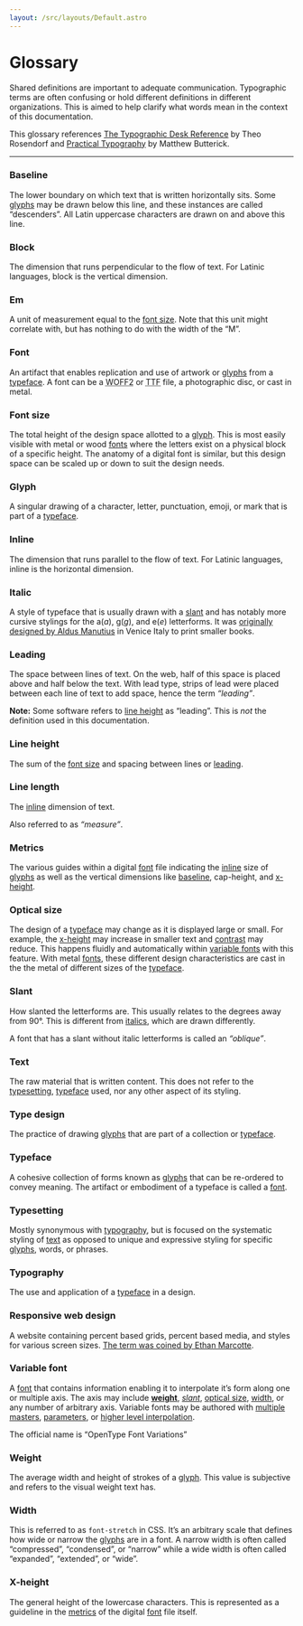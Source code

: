 ```yaml
---
layout: /src/layouts/Default.astro
---
```


# Glossary

Shared definitions are important to adequate communication. Typographic terms are often confusing or hold different definitions in different organizations. This is aimed to help clarify what words mean in the context of this documentation.

This glossary references [The Typographic Desk Reference](https://typedeskref.com/) by Theo Rosendorf and [Practical Typography](https://practicaltypography.com/) by Matthew Butterick.

---

### Baseline

The lower boundary on which text that is written horizontally sits. Some [glyphs](#glyph) may be drawn below this line, and these instances are called “descenders”. All Latin uppercase characters are drawn on and above this line.

### Block

The dimension that runs perpendicular to the flow of text. For Latinic languages, block is the vertical dimension.

### Em

A unit of measurement equal to the [font size](#font-size). Note that this unit might correlate with, but has nothing to do with the width of the “M”.

### Font

An artifact that enables replication and use of artwork or [glyphs](#glyph) from a [typeface](#typeface). A font can be a <abbr title="Web Open Font Format 2">WOFF2</abbr> or <abbr title="True Type Font">TTF</abbr> file, a photographic disc, or cast in metal.

### Font size

The total height of the design space allotted to a [glyph](#glyph). This is most easily visible with metal or wood [fonts](#font) where the letters exist on a physical block of a specific height. The anatomy of a digital font is similar, but this design space can be scaled up or down to suit the design needs.

### Glyph

A singular drawing of a character, letter, punctuation, emoji, or mark that is part of a [typeface](#typeface).

### Inline

The dimension that runs parallel to the flow of text. For Latinic languages, inline is the horizontal dimension.

### Italic

A style of typeface that is usually drawn with a [slant](#slant) and has notably more cursive stylings for the a(_a_), g(_g_), and e(_e_) letterforms. It was [originally designed by Aldus Manutius](https://books.google.com/books?id=6sidSDlif48C&pg=PA287#v=onepage&q&f=false) in Venice Italy to print smaller books.

### Leading

The space between lines of text. On the web, half of this space is placed above and half below the text. With lead type, strips of lead were placed between each line of text to add space, hence the term _“leading”_. 

**Note:** Some software refers to [line height](#line-height) as “leading”. This is _not_ the definition used in this documentation.

### Line height

The sum of the [font size](#font-size) and spacing between lines or [leading](#leading).

### Line length

The [inline](#inline) dimension of text.

Also referred to as _“measure”_.

### Metrics

The various guides within a digital [font](#font) file indicating the [inline](#inline) size of [glyphs](#glyphs) as well as the vertical dimensions like [baseline](#baseline), cap-height, and [x-height](#x-height).

### Optical size

The design of a [typeface](#typeface) may change as it is displayed large or small. For example, the [x-height](#x-height) may increase in smaller text and [contrast](#contrast) may reduce. This happens fluidly and automatically within [variable fonts](#variable-font) with this feature. With metal [fonts](#font), these different design characteristics are cast in the the metal of different sizes of the [typeface](#typeface).

### Slant

How slanted the letterforms are. This usually relates to the degrees away from 90°. This is different from [italics](#italic), which are drawn differently.

A font that has a slant without italic letterforms is called an _“oblique”_.

### Text

The raw material that is written content. This does not refer to the [typesetting](#typesetting), [typeface](#typeface) used, nor any other aspect of its styling.

### Type design

The practice of drawing [glyphs](#glyph) that are part of a collection or [typeface](#typeface).

### Typeface

A cohesive collection of forms known as [glyphs](#glyph) that can be re-ordered to convey meaning. The artifact or embodiment of a typeface is called a [font](#font).

### Typesetting

Mostly synonymous with [typography](#typography), but is focused on the systematic styling of [text](#text) as opposed to unique and expressive styling for specific [glyphs](#glyph), words, or phrases.

### Typography

The use and application of a [typeface](#typeface) in a design.

### Responsive web design

A website containing percent based grids, percent based media, and styles for various screen sizes. [The term was coined by Ethan Marcotte](https://alistapart.com/article/responsive-web-design/).

### Variable font

A [font](#font) that contains information enabling it to interpolate it’s form along one or multiple axis. The axis may include [**weight**](#weight), [_slant_](#oblique), [optical size](#optical-size), [width](#font-stretch), or any number of arbitrary axis. Variable fonts may be authored with [multiple masters](https://glyphsapp.com/learn/multiple-masters-part-1-setting-up-masters), [parameters](https://material.io/blog/roboto-flex), or [higher level interpolation](https://www.underware.nl/case-studies/hoi/).

The official name is “OpenType Font Variations”

### Weight

The average width and height of strokes of a [glyph](#glyph). This value is subjective and refers to the visual weight text has.

### Width

This is referred to as `font-stretch` in CSS. It’s an arbitrary scale that defines how wide or narrow the [glyphs](#glyph) are in a font. A narrow width is often called “compressed”, “condensed”, or “narrow” while a wide width is often called “expanded”, “extended”, or “wide”.

### X-height

The general height of the lowercase characters. This is represented as a guideline in the [metrics](#metrics) of the digital [font](#font) file itself.